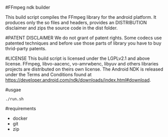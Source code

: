 #FFmpeg ndk builder

This build script compiles the FFmpeg library for the android platform.
It produces only the so files and headers, provides an DISTRIBUTION disclaimer and zips the source code in the dist folder.

#PATENT DISCLAIMER
We do not grant of patent rights. Some codecs use patented techniques and before use those parts of library you have to buy thrid-party patents.

#LICENSE
This build script is licensed under the LGPLv2.1 and above license.
FFmpeg, libvo-aacenc, vo-amrwbenc, libyuv and others libraries projects are distributed on theirs own license.
The Android NDK is released under the Terms and Conditions found at https://developer.android.com/ndk/downloads/index.html#download.

#usgae

    ./run.sh

#requirements

* docker
* git
* zip
